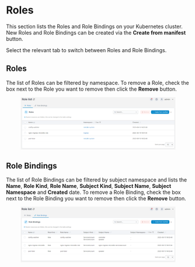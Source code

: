 # Roles

This section lists the Roles and Role Bindings on your Kubernetes cluster. New Roles and Role Bindings can be created via the **Create from manifest** button.

Select the relevant tab to switch between Roles and Role Bindings.

## Roles

The list of Roles can be filtered by namespace. To remove a Role, check the box next to the Role you want to remove then click the **Remove** button.

<figure><img src="../../../.gitbook/assets/2.20-kubernetes-more-roles-list.png" alt=""><figcaption></figcaption></figure>

## Role Bindings

The list of Role Bindings can be filtered by subject namespace and lists the **Name**, **Role Kind**, **Role Name**, **Subject Kind**, **Subject Name**, **Subject Namespace** and **Created** date. To remove a Role Binding, check the box next to the Role Binding you want to remove then click the **Remove** button.

<figure><img src="../../../.gitbook/assets/2.20-kubernetes-more-rolebindings-list.png" alt=""><figcaption></figcaption></figure>

